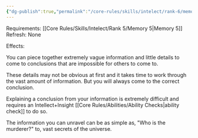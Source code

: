```yaml
---
{"dg-publish":true,"permalink":"/core-rules/skills/intelect/rank-6/memory-6/"}
---
```


Requirements: [[Core Rules/Skills/Intelect/Rank 5/Memory 5\|Memory 5]]
Refresh: None

Effects:

You can piece together extremely vague information and little details to come to conclusions that are impossible for others to come to.

These details may not be obvious at first and it takes time to work through the vast amount of information. But you will always come to the correct conclusion.

Explaining a conclusion from your information is extremely difficult and requires an Intellect+Insight [[Core Rules/Abilities/Ability Checks\|ability check]] to do so.

The information you can unravel can be as simple as, "Who is the murderer?" to, vast secrets of the universe.
